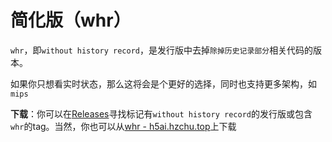 # 简化版（whr）

`whr`，即`without history record`，是发行版中去掉`除掉历史记录部分`相关代码的版本。

如果你只想看实时状态，那么这将会是个更好的选择，同时也支持更多架构，如`mips`

**下载**：你可以在[Releases](https://github.com/Mirouterui/mirouter-ui/releases)寻找标记有`without history record`的发行版或包含`whr`的tag。当然，你也可以从[whr - h5ai.hzchu.top](https://h5ai.hzchu.top/Mirouter-ui/whr/)上下载